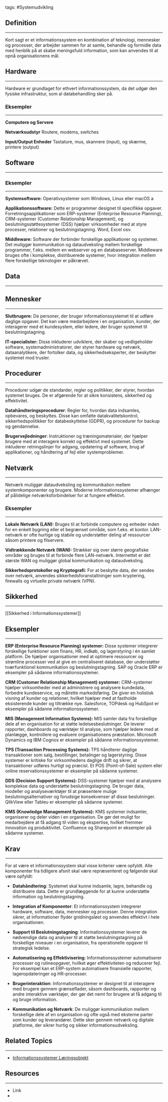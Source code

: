 tags: #Systemudvikling

## Definition 
---
Kort sagt er et informationssystem en kombination af teknologi, mennesker og processer, der arbejder sammen for at samle, behandle og formidle data med henblik på at skabe meningsfuld information, som kan anvendes til at opnå organisationens mål.
## Hardware
---
Hardware er grundlaget for ethvert informationssystem, da det udgør den fysiske infrastruktur, som al databehandling sker på.

### Eksempler
---
**Computere og Servere**

**Netværksudstyr**
Routere, modems, switches

**Input/Output Enheder**
Tastature, mus, skannere (input), og skærme, printere (output)

## Software
---


### Eksempler
---
**Systemsoftware:** Operativsystemer som Windows, Linux eller macOS a

**Applikationssoftware:** Dette er programmer designet til specifikke opgaver. Forretningsapplikationer som ERP-systemer (Enterprise Resource Planning), CRM-systemer (Customer Relationship Management), og beslutningsstøttesystemer (DSS) hjælper virksomheder med at styre processer, relationer og beslutningstagning. Word, Excel osv.

**Middleware:** Software der forbinder forskellige applikationer og systemer. Det muliggør kommunikation og dataudveksling mellem forskellige programmer, f.eks. mellem en webserver og en databaseserver. Middleware bruges ofte i komplekse, distribuerede systemer, hvor integration mellem flere forskellige teknologier er påkrævet.

## Data
---

## Mennesker
---
**Slutbrugere:** De personer, der bruger informationssystemet til at udføre daglige opgaver. Det kan være medarbejdere i en organisation, kunder, der interagerer med et kundesystem, eller ledere, der bruger systemet til beslutningstagning.

**IT-specialister:** Disse inkluderer udviklere, der skaber og vedligeholder software, systemadministratorer, der styrer hardware og netværk, dataanalytikere, der fortolker data, og sikkerhedseksperter, der beskytter systemet mod trusler.

## Procedurer
---
Procedurer udgør de standarder, regler og politikker, der styrer, hvordan systemet bruges. De er afgørende for at sikre konsistens, sikkerhed og effektivitet.

**Datahåndteringsprocedurer**: Regler for, hvordan data indsamles, opbevares, og beskyttes. Disse kan omfatte datakvalitetskontrol, sikkerhedspolitikker for databeskyttelse (GDPR), og procedurer for backup og gendannelse.

**Brugervejledninger**: Instruktioner og træningsmaterialer, der hjælper brugere med at interagere korrekt og effektivt med systemet. Dette inkluderer retningslinjer for adgang, opdatering af software, brug af applikationer, og håndtering af fejl eller systemproblemer.



## Netværk
---
Netværk muliggør dataudveksling og kommunikation mellem systemkomponenter og brugere. Moderne informationssystemer afhænger af pålidelige netværksforbindelser for at fungere effektivt.

### Eksempler
---

**Lokale Netværk (LAN):** Bruges til at forbinde computere og enheder inden for en enkelt bygning eller et begrænset område, som f.eks. et kontor. LAN-netværk er ofte hurtige og stabile og understøtter deling af ressourcer såsom printere og filservere.

**Vidtrækkende Netværk (WAN):** Strækker sig over større geografiske områder og bruges til at forbinde flere LAN-netværk. Internettet er det største WAN og muliggør global kommunikation og dataudveksling.

**Sikkerhedsprotokoller og Kryptografi:** For at beskytte data, der sendes over netværk, anvendes sikkerhedsforanstaltninger som kryptering, firewalls og virtuelle private netværk (VPN).

## Sikkerhed
---
[[Sikkerhed i Informationssystemer]]


## Eksempler
---
**ERP (Enterprise Resource Planning) systemer:** Disse systemer integrerer forskellige funktioner som finans, HR, indkøb, og lagerstyring i én samlet platform. De hjælper organisationer med at optimere ressourcer og strømline processer ved at give en centraliseret database, der understøtter tværfunktionel kommunikation og beslutningstagning. SAP og Oracle ERP er eksempler på sådanne informationssystemer.

**CRM (Customer Relationship Management) systemer:** CRM-systemer hjælper virksomheder med at administrere og analysere kundedata, forbedre kundeservice, og målrette markedsføring. De giver en holistisk visning af kunder og relationer, hvilket hjælper med at fastholde eksisterende kunder og tiltrække nye. Salesforce, TOPdesk og HubSpot er eksempler på sådanne informationssystemer.

**MIS (Management Information Systems):** MIS samler data fra forskellige dele af en organisation for at støtte ledelsesbeslutninger. De leverer rapporter, dashboards og værktøjer til analyse, som hjælper ledere med at planlægge, kontrollere og evaluere organisationens præstation. Microsoft Dynamics og IBM Cognos er eksempler på sådanne informationssystemer.

**TPS (Transaction Processing Systems):** TPS håndterer daglige transaktioner som salg, bestillinger, betalinger og lagerstyring. Disse systemer er kritiske for virksomhedens daglige drift og sikrer, at transaktioner udføres hurtigt og præcist. Et POS (Point-of-Sale) system eller online reservationssystemer er eksempler på sådanne systemer.

**DDS (Decision Support Systems):** DSS-systemer hjælper med at analysere komplekse data og understøtte beslutningstagning. De bruger data, modeller og analyseværktøjer til at præsentere mulige beslutningsalternativer og forudsige konsekvenser af disse beslutninger. QlikView eller Tableu er eksempler på sådanne systemer.

**KMS (Knowledge Management Systems):** KMS systemer indsamler, organiserer og deler viden i en organisation. De gør det muligt for medarbejdere at få adgang til viden og ekspertise, hvilket fremmer innovation og produktivitet. Confluence og Sharepoint er eksempler på sådanne systemer.

## Krav
---
For at være et informationssystem skal visse kriterier være opfyldt. Alle komponenter fra tidligere afsnit skal være repræsenteret og følgende skal være opfyldt:

- **Datahåndtering**: Systemet skal kunne indsamle, lagre, behandle og distribuere data. Dette er grundlæggende for at kunne understøtte information og beslutningstagning.
    
- **Integration af Komponenter**: Et informationssystem integrerer hardware, software, data, mennesker og processer. Denne integration sikrer, at informationer flyder gnidningsløst og anvendes effektivt i hele organisationen.
    
- **Support til Beslutningstagning**: Informationssystemer leverer de nødvendige data og analyser til at støtte beslutningstagning på forskellige niveauer i en organisation, fra operationelle opgaver til strategisk ledelse.
    
- **Automatisering og Effektivisering**: Informationssystemer automatiserer processer og rutineopgaver, hvilket øger effektiviteten og reducerer fejl. For eksempel kan et ERP-system automatisere finansielle rapporter, lageropdateringer og HR-processer.
    
- **Brugerinteraktion**: Informationssystemer er designet til at interagere med brugere gennem grænseflader, såsom dashboards, rapporter og andre interaktive værktøjer, der gør det nemt for brugere at få adgang til og bruge information.
    
- **Kommunikation og Netværk**: De muliggør kommunikation mellem forskellige dele af en organisation og ofte også med eksterne parter som kunder og leverandører. Dette sker gennem netværk og digitale platforme, der sikrer hurtig og sikker informationsudveksling.

## Related Topics
---
- [Informationssystemer Læringsobjekt](https://rise.articulate.com/share/Pwf04NealWSrDUHkSR6W-CbRrkFLhyFH#/)


## Resources
---
- Link
- 